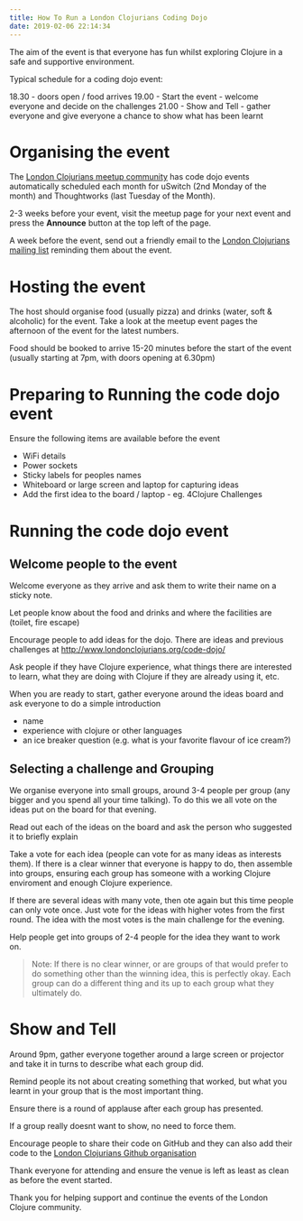 ```yaml
---
title: How To Run a London Clojurians Coding Dojo
date: 2019-02-06 22:14:34
---
```


The aim of the event is that everyone has fun whilst exploring Clojure in a safe and supportive environment.

Typical schedule for a coding dojo event:

18.30 - doors open / food arrives
19.00 - Start the event - welcome everyone and decide on the challenges
21.00 - Show and Tell - gather everyone and give everyone a chance to show what has been learnt

# Organising the event

The [London Clojurians meetup community](https://www.meetup.com/London-Clojurians/) has code dojo events automatically scheduled each month for uSwitch (2nd Monday of the month) and Thoughtworks (last Tuesday of the Month).

2-3 weeks before your event, visit the meetup page for your next event and press the **Announce** button at the top left of the page.

A week before the event, send out a friendly email to the [London Clojurians mailing list](http://groups.google.com/group/london-clojurians) reminding them about the event.

# Hosting the event

The host should organise food (usually pizza) and drinks (water, soft & alcoholic) for the event.  Take a look at the meetup event pages the afternoon of the event for the latest numbers.

Food should be booked to arrive 15-20 minutes before the start of the event (usually starting at 7pm, with doors opening at 6.30pm)


# Preparing to Running the code dojo event

Ensure the following items are available before the event
- WiFi details
- Power sockets
- Sticky labels for peoples names
- Whiteboard or large screen and laptop for capturing ideas
- Add the first idea to the board / laptop - eg. 4Clojure Challenges


# Running the code dojo event

## Welcome people to the event
Welcome everyone as they arrive and ask them to write their name on a sticky note.

Let people know about the food and drinks and where the facilities are (toilet, fire escape)

Encourage people to add ideas for the dojo.  There are ideas and previous challenges at http://www.londonclojurians.org/code-dojo/

Ask people if they have Clojure experience, what things there are interested to learn, what they are doing with Clojure if they are already using it, etc.

When you are ready to start, gather everyone around the ideas board and ask everyone to do a simple introduction
- name
- experience with clojure or other languages
- an ice breaker question (e.g. what is your favorite flavour of ice cream?)

## Selecting a challenge and Grouping

We organise everyone into small groups, around 3-4 people per group (any bigger and you spend all your time talking). To do this we all vote on the ideas put on the board for that evening.

Read out each of the ideas on the board and ask the person who suggested it to briefly explain

Take a vote for each idea (people can vote for as many ideas as interests them).   If there is a clear winner that everyone is happy to do, then assemble into groups, ensuring each group has someone with a working Clojure enviroment and enough Clojure experience.

If there are several ideas with many vote, then ote again but this time people can only vote once.  Just vote for the ideas with higher votes from the first round.  The idea with the most votes is the main challenge for the evening.

Help people get into groups of 2-4 people for the idea they want to work on.

> Note: If there is no clear winner, or are groups of that would prefer to do something other than the winning idea, this is perfectly okay.  Each group can do a different thing and its up to each group what they ultimately do.


# Show and Tell

Around 9pm, gather everyone together around a large screen or projector and take it in turns to describe what each group did.

Remind people its not about creating something that worked, but what you learnt in your group that is the most important thing.

Ensure there is a round of applause after each group has presented.

If a group really doesnt want to show, no need to force them.

Encourage people to share their code on GitHub and they can also add their code to the [London Clojurians Github organisation](https://github.com/ldnclj)

Thank everyone for attending and ensure the venue is left as least as clean as before the event started.

Thank you for helping support and continue the events of the London Clojure community.

